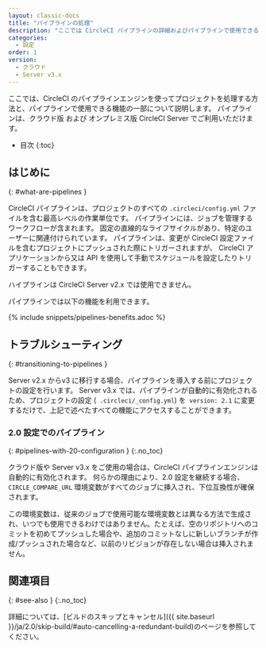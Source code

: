 ```yaml
---
layout: classic-docs
title: "パイプラインの処理"
description: "ここでは CircleCI パイプラインの詳細およびパイプラインで使用できる機能を紹介します。"
categories:
  - 設定
order: 1
version:
  - クラウド
  - Server v3.x
---
```


ここでは、CircleCI のパイプラインエンジンを使ってプロジェクトを処理する方法と、パイプラインで使用できる機能の一部について説明します。 パイプラインは、クラウド版 および オンプレミス版 CircleCI Server でご利用いただけます。

* 目次
{:toc}

## はじめに
{: #what-are-pipelines }

CircleCI パイプラインは、プロジェクトのすべての `.circleci/config.yml` ファイルを含む最高レベルの作業単位です。 パイプラインには、ジョブを管理するワークフローが含まれます。 固定の直線的なライフサイクルがあり、特定のユーザーに関連付けられています。 パイプラインは、変更が CircleCI 設定ファイルを含むプロジェクトにプッシュされた際にトリガーされますが、 CircleCI アプリケーションから又は API を使用して手動でスケジュールを設定したりトリガーすることもできます。

ハイプラインは CircleCI Server v2.x では使用できません。

パイプラインでは以下の機能を利用できます。

{% include snippets/pipelines-benefits.adoc %}

## トラブルシューティング
{: #transitioning-to-pipelines }

Server v2.x からv3 に移行する場合、パイプラインを導入する前にプロジェクトの設定を行います。 Server v3.x では、パイプラインが自動的に有効化されるため、プロジェクトの設定 (` .circleci/_config.yml`) を` version: 2.1` に変更するだけで、上記で述べたすべての機能にアクセスすることができます。

### 2.0 設定でのパイプライン
{: #pipelines-with-20-configuration }
{:.no_toc}

クラウド版や Server v3.x をご使用の場合は、CircleCI パイプラインエンジンは自動的に有効化されます。 何らかの理由により、2.0 設定を継続する場合、`CIRCLE_COMPARE_URL` 環境変数がすべてのジョブに挿入され、下位互換性が確保されます。

この環境変数は、従来のジョブで使用可能な環境変数とは異なる方法で生成され、いつでも使用できるわけではありません。たとえば、空のリポジトリへのコミットを初めてプッシュした場合や、追加のコミットなしに新しいブランチが作成/プッシュされた場合など、以前のリビジョンが存在しない場合は挿入されません。

## 関連項目
{: #see-also }
{:.no_toc}

詳細については、[ビルドのスキップとキャンセル]({{ site.baseurl }}/ja/2.0/skip-build/#auto-cancelling-a-redundant-build)のページを参照してください。
